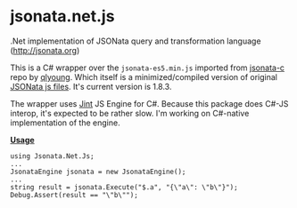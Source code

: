 # jsonata.net.js
.Net implementation of JSONata query and transformation language (http://jsonata.org)

This is a C# wrapper over the `jsonata-es5.min.js` imported from [jsonata-c](https://github.com/qlyoung/jsonata-c/blob/master/src/jsonata-es5.min.js) repo by [qlyoung](https://github.com/qlyoung).
Which itself is a minimized/compiled version of original [JSONata js files](https://github.com/jsonata-js/jsonata). It's current version is 1.8.3.

The wrapper uses [Jint](https://github.com/sebastienros/jint) JS Engine for C#. 
Because this package does C#-JS interop, it's expected to be rather slow. I'm working on C#-native implementation of the engine.

[**Usage**](https://github.com/mikhail-barg/jsonata.net.js/blob/3563e702102cf675a63a048aaa5c9bb7c0fafc70/src/Jsonata.Net.TestApp/Program.cs#L12)
```
using Jsonata.Net.Js;
...
JsonataEngine jsonata = new JsonataEngine();
...
string result = jsonata.Execute("$.a", "{\"a\": \"b\"}");
Debug.Assert(result == "\"b\"");
```



